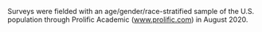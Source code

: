 Surveys were fielded with an age/gender/race-stratified sample of the U.S. population through Prolific Academic (www.prolific.com) in August 2020.
